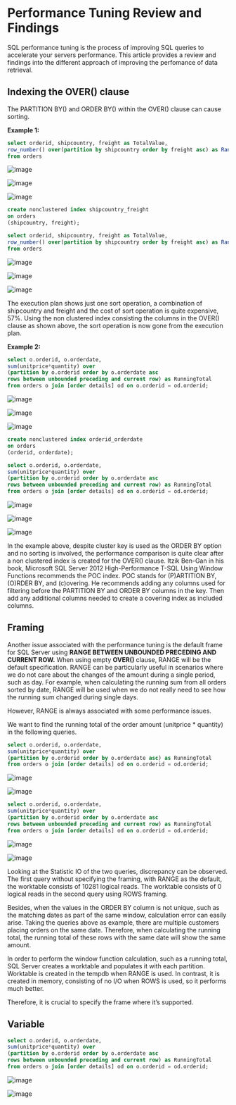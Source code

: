 # Performance Tuning Review and Findings #

SQL performance tuning is the process of improving SQL queries to accelerate your servers performance. This article provides a review and findings into the different approach of improving the perfomance of data retrieval. 

## Indexing the OVER() clause ##

The PARTITION BY() and ORDER BY() within the OVER() clause can cause sorting. 

**Example 1:**

```sql
select orderid, shipcountry, freight as TotalValue, 
row_number() over(partition by shipcountry order by freight asc) as Rank
from orders
```
![image](https://user-images.githubusercontent.com/77920592/194341084-2f4a06e1-2eda-4439-8078-d9cb0649d855.png)

![image](https://user-images.githubusercontent.com/77920592/194341769-2fd5ec4f-39e4-4b39-91c7-c2947e6f241e.png)

![image](https://user-images.githubusercontent.com/77920592/194342954-e7cd1ae8-c2ee-422f-84d8-516fef2037d1.png)

```sql
create nonclustered index shipcountry_freight
on orders
(shipcountry, freight);

select orderid, shipcountry, freight as TotalValue, 
row_number() over(partition by shipcountry order by freight asc) as Rank
from orders
```
![image](https://user-images.githubusercontent.com/77920592/194341092-a9f1a092-62bf-4162-b398-6e978e35ed98.png)

![image](https://user-images.githubusercontent.com/77920592/194341181-f12db793-ee61-47c1-a36a-00db3bb16cc3.png)

![image](https://user-images.githubusercontent.com/77920592/194341252-643e0207-0302-4d52-9908-cdab39888f24.png)

The execution plan shows just one sort operation, a combination of shipcountry and freight and the cost of sort operation is quite expensive, 57%. 
Using the non clustered index consisting the columns in the OVER() clause as shown above, the sort operation is now gone from the execution plan.

**Example 2:**

```sql
select o.orderid, o.orderdate, 
sum(unitprice*quantity) over
(partition by o.orderid order by o.orderdate asc
rows between unbounded preceding and current row) as RunningTotal
from orders o join [order details] od on o.orderid = od.orderid;
```

![image](https://user-images.githubusercontent.com/77920592/194327262-19b7fece-fb7f-4bf9-a3c4-9aab5330b720.png)

![image](https://user-images.githubusercontent.com/77920592/194327518-db8ab573-7cf9-4cca-a64e-1e67ceb7dd45.png)

![image](https://user-images.githubusercontent.com/77920592/194329662-69b4bddc-e08f-4ebf-8433-5e34986cb964.png)

```sql
create nonclustered index orderid_orderdate 
on orders
(orderid, orderdate);

select o.orderid, o.orderdate, 
sum(unitprice*quantity) over
(partition by o.orderid order by o.orderdate asc
rows between unbounded preceding and current row) as RunningTotal
from orders o join [order details] od on o.orderid = od.orderid;
```

![image](https://user-images.githubusercontent.com/77920592/194327262-19b7fece-fb7f-4bf9-a3c4-9aab5330b720.png)

![image](https://user-images.githubusercontent.com/77920592/194329893-cd71f066-350c-49eb-b6be-cf0a7891fb90.png)

![image](https://user-images.githubusercontent.com/77920592/194329953-dc37d242-b617-47ec-b1e3-0a52121c516e.png)

In the example above, despite cluster key is used as the ORDER BY option and no sorting is involved, the performance comparison is quite clear after a non clustered index is created for the OVER() clause. 
Itzik Ben-Gan in his book, Microsoft SQL Server 2012 High-Performance T-SQL Using Window Functions recommends the POC index. POC stands for (P)ARTITION BY, (O)RDER BY, and (c)overing. 
He recommends adding any columns used for filtering before the PARTITION BY and ORDER BY columns in the key. Then add any additional columns needed to create a covering index as included columns. 

## Framing ##

Another issue associated with the performance tuning is the default frame for SQL Server using **RANGE BETWEEN UNBOUNDED PRECEDING AND CURRENT ROW.** 
When using empty **OVER()** clause, RANGE will be the default specification. 
RANGE can be particularly useful in scenarios where we do not care about the changes of the amount during a single period, such as day. 
For example, when calculating the running sum from all orders sorted by date, RANGE will be used when we do not really need to see how the running sum changed during single days.

However, RANGE is always associated with some performance issues. 

We want to find the running total of the order amount (unitprice * quantity) in the following queries. 

```sql
select o.orderid, o.orderdate, 
sum(unitprice*quantity) over
(partition by o.orderid order by o.orderdate asc) as RunningTotal
from orders o join [order details] od on o.orderid = od.orderid;
```
![image](https://user-images.githubusercontent.com/77920592/194326927-e2e2c79c-f3ad-43c6-921f-33f3d2850ef4.png)

![image](https://user-images.githubusercontent.com/77920592/194327591-b58c0617-1599-476f-bfe7-7b1fe76c3318.png)

```sql
select o.orderid, o.orderdate, 
sum(unitprice*quantity) over
(partition by o.orderid order by o.orderdate asc
rows between unbounded preceding and current row) as RunningTotal
from orders o join [order details] od on o.orderid = od.orderid;
```

![image](https://user-images.githubusercontent.com/77920592/194327262-19b7fece-fb7f-4bf9-a3c4-9aab5330b720.png)

![image](https://user-images.githubusercontent.com/77920592/194327518-db8ab573-7cf9-4cca-a64e-1e67ceb7dd45.png)

Looking at the Statistic IO of the two queries, discrepancy can be observed. 
The first query without specifying the framing, with RANGE as the default, the worktable consists of 10281 logical reads. 
The worktable consists of 0 logical reads in the second query using ROWS framing. 

Besides, when the values in the ORDER BY column is not unique, such as the matching dates as part of the same window, calculation error can easily arise. 
Taking the queries above as example, there are multiple customers placing orders on the same date.
Therefore, when calculating the running total, the running total of these rows with the same date will show the same amount. 

In order to perform the window function calculation, such as a running total, SQL Server creates a worktable and populates it with each partition. 
Worktable is created in the tempdb when RANGE is used. In contrast, it is created in memory, consisting of no I/O when ROWS is used, so it performs much better.


Therefore, it is crucial to specify the frame where it’s supported.

## Variable ##

```sql
select o.orderid, o.orderdate, 
sum(unitprice*quantity) over
(partition by o.orderid order by o.orderdate asc
rows between unbounded preceding and current row) as RunningTotal
from orders o join [order details] od on o.orderid = od.orderid;
```

![image](https://user-images.githubusercontent.com/77920592/194327262-19b7fece-fb7f-4bf9-a3c4-9aab5330b720.png)

![image](https://user-images.githubusercontent.com/77920592/194327518-db8ab573-7cf9-4cca-a64e-1e67ceb7dd45.png)

```sql

```

